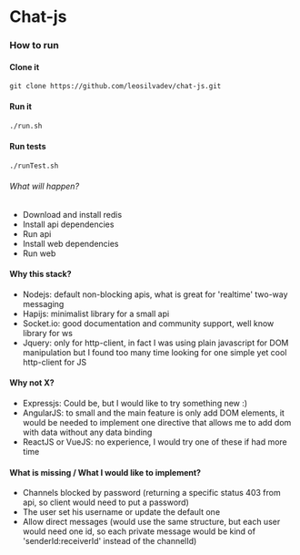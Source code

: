 # Chat-js

### How to run

#### Clone it
```
git clone https://github.com/leosilvadev/chat-js.git
```

#### Run it
```bash
./run.sh
```


#### Run tests
```bash
./runTest.sh
```

###### What will happen?
- Download and install redis
- Install api dependencies
- Run api
- Install web dependencies
- Run web

#### Why this stack?
- Nodejs: default non-blocking apis, what is great for 'realtime' two-way messaging
- Hapijs: minimalist library for a small api
- Socket.io: good documentation and community support, well know library for ws
- Jquery: only for http-client, in fact I was using plain javascript for DOM manipulation but I found too many time looking for one simple yet cool http-client for JS

#### Why not X?
- Expressjs: Could be, but I would like to try something new :)
- AngularJS: to small and the main feature is only add DOM elements, it would be needed to implement one directive that allows me to add dom with data without any data binding
- ReactJS or VueJS: no experience, I would try one of these if had more time

#### What is missing / What I would like to implement?
- Channels blocked by password (returning a specific status 403 from api, so client would need to put a password)
- The user set his username or update the default one
- Allow direct messages (would use the same structure, but each user would need one id, so each private message would be kind of 'senderId:receiverId' instead of the channelId)